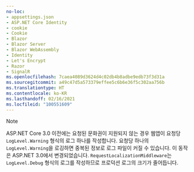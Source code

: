 ```yaml
---
no-loc:
- appsettings.json
- ASP.NET Core Identity
- cookie
- Cookie
- Blazor
- Blazor Server
- Blazor WebAssembly
- Identity
- Let's Encrypt
- Razor
- SignalR
ms.openlocfilehash: 7caea4089d3624d4c02db4b8adbe9edb73f3d31a
ms.sourcegitcommit: a49c47d5a573379effee5c6b6e36f5c302aa756b
ms.translationtype: HT
ms.contentlocale: ko-KR
ms.lasthandoff: 02/16/2021
ms.locfileid: "100551609"
---
```

> [!NOTE]
> ASP.NET Core 3.0 이전에는 요청된 문화권이 지원되지 않는 경우 웹앱이 요청당 `LogLevel.Warning` 형식의 로그 하나를 작성합니다. 요청당 하나의 `LogLevel.Warning`을 로깅하면 중복된 정보로 로그 파일이 커질 수 있습니다. 이 동작은 ASP.NET 3.0에서 변경되었습니다. `RequestLocalizationMiddleware`는 `LogLevel.Debug` 형식의 로그를 작성하므로 프로덕션 로그의 크기가 줄어듭니다.
